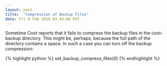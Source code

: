 ```yaml
---
layout: post
title:  "Compression of Backup Files"
date: Fri 8 Feb 2019 03:43:08 PST
---
```


Sometime Coot reports that it fails to compress the backup files in the coot-backup directory.
This might be, perhaps, because the full path of the directory contains a space. In such a case
you can turn off the backup compression:

{% highlight python %}
set_backup_compress_files(0)
{% endhighlight %}

